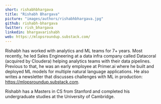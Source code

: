 ```yaml
---
short: rishabhbhargava
title: "Rishabh Bhargava"
picture: "images/authors/rishabhbhargava.jpg"
github: rishabh-bhargava
twitter: rish_bhargava
linkedin: bhargavarishabh
web: https://mlopsroundup.substack.com/
---
```


Rishabh has worked with analytics and ML teams for 7+ years. Most recently, he led Sales
Engineering at a data infra company called Datacoral (acquired by Cloudera) helping analytics
teams with their data pipelines. Previous to that, he was an early employee at Primer.ai where
he built and deployed ML models for multiple natural language applications. He also writes a
newsletter that discusses challenges with ML in production: <https://mlopsroundup.substack.com>.

Rishabh has a Masters in CS from Stanford and completed his undergraduate studies at the
University of Cambridge.